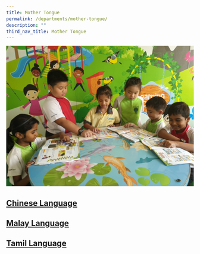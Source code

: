 ```yaml
---
title: Mother Tongue
permalink: /departments/mother-tongue/
description: ""
third_nav_title: Mother Tongue
---
```

<img src="/images/MT-Banner-11-Oct2.png">
<h2><a href="/departments/mother-tongue/chinese-language/"><strong>Chinese Language</strong></a></h2>
<h2><a href="/departments/mother-tongue/malay-language/"><strong>Malay Language</strong></a></h2>
<h2><a href="/departments/mother-tongue/tamil-language/"><strong>Tamil Language</strong></a></h2>
